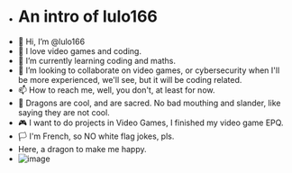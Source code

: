 - # An intro of lulo166
- 👋 Hi, I’m @lulo166
- 👀 I love video games and coding.
- 🌱 I’m currently learning coding and maths.
- 💞️ I’m looking to collaborate on video games, or cybersecurity when I'll be more experienced, we'll see, but it will be coding related.
- 📫 How to reach me, well, you don't, at least for now.
- 🐲 Dragons are cool, and are sacred. No bad mouthing and slander, like saying they are not cool.
- 🎮 I want to do projects in Video Games, I finished my video game EPQ.
- 🏳 I'm French, so NO white flag jokes, pls.
- Here, a dragon to make me happy.
- ![image](https://github.com/lulo166/lulo166/assets/146172440/0037d00d-7464-49c1-a049-042406e125bd)

<!---
lulo166/lulo166 is a ✨ special ✨ repository because its `README.md` (this file) appears on your GitHub profile.
You can click the Preview link to take a look at your changes.
--->
